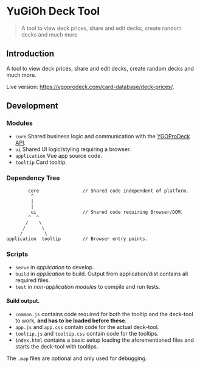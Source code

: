 # YuGiOh Deck Tool

> A tool to view deck prices, share and edit decks, create random decks and much more

## Introduction

A tool to view deck prices, share and edit decks, create random decks and much more.

Live version: <https://ygoprodeck.com/card-database/deck-prices/>.

## Development

### Modules

-   `core` Shared business logic and communication with the [YGOProDeck API](https://db.ygoprodeck.com/api-guide/).
-   `ui` Shared UI logic/styling requiring a browser.
-   `application` Vue app source code.
-   `tooltip` Card tooltip.

### Dependency Tree

```text
        core                // Shared code independent of platform.
         ^
         |
         |
         ui                 // Shared code requiring Browser/DOM.
        ^  ^
       /    \
      /      \
     /        \
application  tooltip        // Browser entry points.
```

### Scripts

-   `serve` in _application_ to develop.
-   `build` in _application_ to build. Output from application/dist contains all required files.
-   `test` in _non-application modules_ to compile and run tests.

#### Build output.

-   `common.js` contains code required for both the tooltip and the deck-tool to work, **and has to be loaded before these**.
-   `app.js` and `app.css` contain code for the actual deck-tool.
-   `tooltip.js` and `tooltip.css` contain code for the tooltips.
-   `index.html` contains a basic setup loading the aforementioned files and starts the deck-tool with tooltips.

The `.map` files are optional and only used for debugging.
